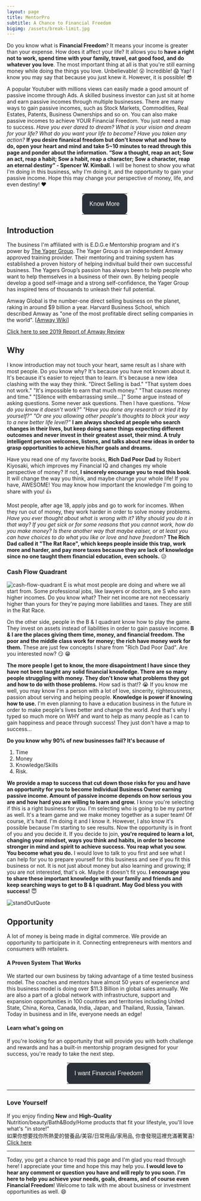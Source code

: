 ```yaml
---
layout: page
title: MentorPro
subtitle: A Chance to Financial Freedom
bigimg: /assets/break-limit.jpg
---
```


Do you know what is <b>Financial Freedom</b>? It means your income is greater than your expense. How does it affect your life? It allows you to <b>have a right not to work, spend time with your family, travel, eat good food, and do whatever you love</b>. The most important thing at all is that you're still earning money while doing the things you love. Unbelievable! :open_mouth: Incredible! :scream: Yap! I know you may say that because you just knew it. However, it is possible! :sunglasses: 

A popular Youtuber with millions views can easily made a good amount of passive income through Ads. A skilled business investor can just sit at home and earn passive incomes through multiple businesses. There are many ways to gain passive incomes, such as Stock Markets, Commodities, Real Estates, Patents, Business Ownerships and so on. You can also make passive incomes to achieve YOUR Financial Freedom. You just need a map to success. <i>Have you ever dared to dream? What is your vision and dream for your life? What do you want your life to become? Have you taken any action?</i> <b> If you desire finanical freedom but don't know what and how to do, open your heart and mind and take 5~10 minutes to read through this page and ponder about the information. “Sow a thought, reap an act; Sow an act, reap a habit; Sow a habit, reap a character; Sow a character, reap an eternal destiny” - Spencer W. Kimball.</b> I will be honest to show you what I'm doing in this business, why I'm doing it, and the opportunity to gain your passive income. Hope this may change your perspective of money, life, and even destiny! :heart:

<!--Button-->
<div style="margin: auto; width: 100%; margin-left: 40%">
<table border="0" class="mobile-button" cellspacing="0" cellpadding="0">
<tr>
<td align="center" bgcolor="#2b3138" style="background-color: #2b3138; margin: auto; max-width: 600px; -webkit-border-radius: 10px; -moz-border-radius: 10px; border-radius: 10px; padding: 15px 20px; " width="100%">
<a href="mailto:tomy830710@gmail.com" style="16px; font-family: Helvetica, Arial, sans-serif; color: #ffffff; font-weight:normal; text-align:center; background-color: #2b3138; text-decoration: none; border: none; -webkit-border-radius: 5px; -moz-border-radius: 5px; border-radius: 5px; display: inline-block;">
<span style="font-size: 16px; font-family: Helvetica, Arial, sans-serif; color: #ffffff; font-weight:normal; line-height:1.5em; text-align:center;">Know More</span>
</a>
</td>
</tr>
</table>
</div>

## Introduction

The business I'm affiliated with is E.D.G.e Mentorship program and it's power by [The Yager Group]. The Yager Group is an independent Amway approved training provider. Their mentoring and training system has established a proven history of helping indivitual build their own successful business. The Yagers Group’s passion has always been to help people who want to help themselves in a business of their own. By helping people develop a good self-image and a strong self-confidence, the Yager Group has inspired tens of thousands to unleash their full potential.

Amway Global is the number-one direct selling business on the planet, raking in around $9 billion a year. Harvard Business School, which described Amway as "one of the most profitable direct selling companies in the world". [[Amway Wiki]]

[Click here to see 2019 Report of Amway Review]

## Why

I know introduction may not touch your heart, same result as I share with most people. Do you know why? It's because you have not known about it. It's because it's easier to reject than to learn. It's because a new idea clashing with the way they think. "Direct Selling is bad." "That system does not work." "It's impossible to earn that much money." "That causes money and time." "[Silence with embarrassing smile...]" Some argue instead of asking questions. Some never ask questions. Then I have questions. <i>"How do you know it doesn't work?" "Have you done any research or tried it by yourself?" "Or are you allowing other people's thoughts to block your way to a new better life level?"</i> <b>I am always shocked at people who search changes in their lives, but keep doing same things expecting different outcomes and never invest in their greatest asset, their mind. A truly intelligent person welcomes, listens, and talks about new ideas in order to grasp opportunities to achieve his/her goals and dreams.</b>

Have you read one of my favorite books, <b>Rich Dad Poor Dad</b> by Robert Kiyosaki, which improves my Financial IQ and changes my whole perspective of money? If not, <b>I sincerely encourage you to read this book</b>. It will change the way you think, and maybe change your whole life! If you have, AWESOME! You may know how important the knowledge I'm going to share with you! :thumbsup:

Most people, after age 18, apply jobs and go to work for incomes. When they run out of money, they work harder in order to solve money problems. <i>Have you ever thought about what is wrong with it? Why should you do it in that way? If you get sick or for some reasons that you cannot work, how do you make money? Is there another way that maybe eaiser, or at least you can have choices to do what you like or love and have freedom?</i> <b>The Rich Dad called it "The Rat Race", which keeps people inside this trap, work more and harder, and pay more taxes because they are lack of knowledge since no one taught them financial education, even schools.</b> :disappointed_relieved:

### Cash Flow Quadrant
![cash-flow-quadrant](/assets/amwayFF/cash-flow-quadrant.jpg)
E is what most people are doing and where we all start from. Some professional jobs, like lawyers or doctors, are S who earn higher incomes. Do you know what? Their net income are not neccessariy higher than yours for they're paying more liabilities and taxes. They are still in the Rat Race. 

On the other side, people in the B & I quadrant know how to play the game. They invest on assets instead of liabilities in order to gain passive income. <b>B & I are the places giving them time, money, and financial freedom. The poor and the middle class work for money; the rich have money work for them.</b> These are just few concepts I share from "Rich Dad Poor Dad". Are you interested now? :smirk: :grin:

<b>The more people I get to know, the more disapointment I have since they have not been taught any solid financial knowledge. There are so many people struggling with money. They don't know what problems they got and how to do with those problems.</b> How sad is that!? :sob: If you know me well, you may know I'm a person with a lot of love, sincerity, righteousness, passion about serving and helping people. <b>Knowledge is power if knowing how to use.</b> I'm even planning to have a education business in the future in order to make people's lives better and change the world. And that's why I typed so much more on WHY and want to help as many people as I can to gain happiness and peace through success! They just don't have a map to success...

<b>Do you know why 90% of new businesses fail? It's because of </b>
1. Time 
2. Money 
3. Knowledge/Skills 
4. Risk. 

<b>We provide a map to success that cut down those risks for you and have an opportunity for you to become Individual Business Owner earning passive income. Amount of passive income depends on how serious you are and how hard you are willing to learn and grow.</b> I know you're selecting if this is a right business for you. I'm selecting who is going to be my partner as well. It's a team game and we make money together as a super team! Of course, it's hard. I'm doing it and I know it. However, I also know it's possible because I'm starting to see results. Now the opportunity is in front of you and you decide it. If you decide to join, <b>you're required to learn a lot, changing your mindset, ways you think and habits, in order to become stronger in mind and spirit to achieve success. You reap what you sow. You become what you do.</b> I would love to talk to you first and see what I can help for you to prepare yourself for this business and see if you fit this business or not. It is not just about money but also learning and growing; If you are not interested, that's ok. Maybe it doesn't fit you. <b>I encourage you to share these important knowledge with your family and friends and keep searching ways to get to B & I quadrant. May God bless you with success!</b> :innocent:

![standOutQuote](/assets/amwayFF/standOutQuote.jpg)

## Opportunity

A lot of money is being made in digital commerce. We provide an opportunity to participate in it.
Connecting entrepreneurs with mentors and consumers with retailers.

#### A Proven System That Works

We started our own business by taking advantage of a time tested business model. The coaches and mentors have almost 50 years of experience and this business model is doing over $11.3 Billion in global sales annually.
We are also a part of a global network with infrastructure, support and expansion opportunities in 100 countries and territories including United State, China, Korea, Canada, India, Japan, and Thailand, Russia, Taiwan.
Today in business and in life, everyone needs an edge!

#### Learn what's going on

If you're looking for an opportunity that will provide you with both challenge and rewards and has a built-in mentorship program designed for your success, you're ready to take the next step.

<!--Button-->
<div style="margin: auto; width: 100%; margin-left: 32%">
<table border="0" class="mobile-button" cellspacing="0" cellpadding="0">
<tr>
<td align="center" bgcolor="#2b3138" style="background-color: #2b3138; margin: auto; max-width: 600px; -webkit-border-radius: 10px; -moz-border-radius: 10px; border-radius: 10px; padding: 15px 20px; " width="100%">
<a href="mailto:tomy830710@gmail.com" style="16px; font-family: Helvetica, Arial, sans-serif; color: #ffffff; font-weight:normal; text-align:center; background-color: #2b3138; text-decoration: none; border: none; -webkit-border-radius: 5px; -moz-border-radius: 5px; border-radius: 5px; display: inline-block;">
<span style="font-size: 16px; font-family: Helvetica, Arial, sans-serif; color: #ffffff; font-weight:normal; line-height:1.5em; text-align:center;">I want Financial Freedom!</span>
</a>
</td>
</tr>
</table>
</div>

---

### Love Yourself

If you enjoy finding <b>New</b> and <b>High-Quality</b> Nutrition/beauty/Bath&Body/Home products that fit your lifestyle, you'll love what's "in store!"  
如果你想要找你所熱愛的營養品/美容/日常用品/家用品, 你會發現這裡充滿著驚喜!  
[Click here]

---


Today, you get a chance to read this page and I'm glad you read through here! I appreciate your time and hope this may help you. <b>I would love to hear any comment or question you have and will reply to you soon. I'm here to help you achieve your needs, goals, dreams, and of course even Financial Freedom</b>! Welcome to talk with me about business or investment opportunities as well. :smile: 

<!--![Business Card - 1](/assets/BC-1.png)-->
<!--![Business Card - 2](/assets/BC-2.png)-->


[Click here]: https://www.amway.com/tomyhhc  
[Click here to see 2019 Report of Amway Review]: https://www.ecosecretariat.org/amway-mlm-review/
[The Yager Group]: https://www.amway.com/about-amway/yagergroup
[Amway Wiki]: https://en.wikipedia.org/wiki/Amway
